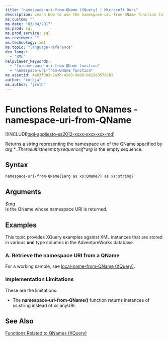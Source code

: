 ```yaml
---
title: "namespace-uri-from-QName (XQuery) | Microsoft Docs"
description: Learn how to use the namespace-uri-from-QName function to retrieve the namespace URI of a QName.
ms.custom: ""
ms.date: "03/04/2017"
ms.prod: sql
ms.prod_service: sql
ms.reviewer: ""
ms.technology: xml
ms.topic: "language-reference"
dev_langs: 
  - "XML"
helpviewer_keywords: 
  - "fn:namespace-uri-from-QName function"
  - "namespace-uri-from-QName function"
ms.assetid: 4ab3f003-2a3b-4268-9e88-b615e35701b2
author: "rothja"
ms.author: "jroth"
---
```

# Functions Related to QNames - namespace-uri-from-QName
[!INCLUDE[tsql-appliesto-ss2012-xxxx-xxxx-xxx-md](../includes/tsql-appliesto-ss2012-xxxx-xxxx-xxx-md.md)]

  Returns a string representing the namespace uri of the QName specified by *$arg*. The result is the empty sequence if *$arg* is the empty sequence.  
  
## Syntax  
  
```  
namespace-uri-from-QName($arg as xs:QName?) as xs:string?  
```  
  
## Arguments  
 *$arg*  
 Is the QName whose namespace URI is returned.  
  
## Examples  
 This topic provides XQuery examples against XML instances that are stored in various **xml** type columns in the AdventureWorks database.  
  
### A. Retrieve the namespace URI from a QName  
 For a working sample, see [local-name-from-QName &#40;XQuery&#41;](../xquery/functions-related-to-qnames-local-name-from-qname.md).  
  
### Implementation Limitations  
 These are the limitations:  
  
-   The **namespace-uri-from-QName()** function returns instances of xs:string instead of xs:anyURI.  
  
## See Also  
 [Functions Related to QNames &#40;XQuery&#41;](https://msdn.microsoft.com/library/7e07eb26-f551-4b63-ab77-861684faff71)  
  
  

